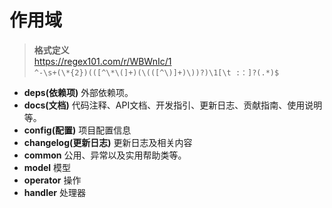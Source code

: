 # 作用域

> **格式定义**  
> https://regex101.com/r/WBWnIc/1  
> `^-\s+(\*{2})(([^\*\(]+)(\(([^\)]+)\))?)\1[\t :：]?(.*)$`

- **deps(依赖项)** 外部依赖项。
- **docs(文档)** 代码注释、API文档、开发指引、更新日志、贡献指南、使用说明等。
- **config(配置)** 项目配置信息
- **changelog(更新日志)** 更新日志及相关内容
- **common** 公用、异常以及实用帮助类等。
- **model** 模型
- **operator** 操作
- **handler** 处理器
